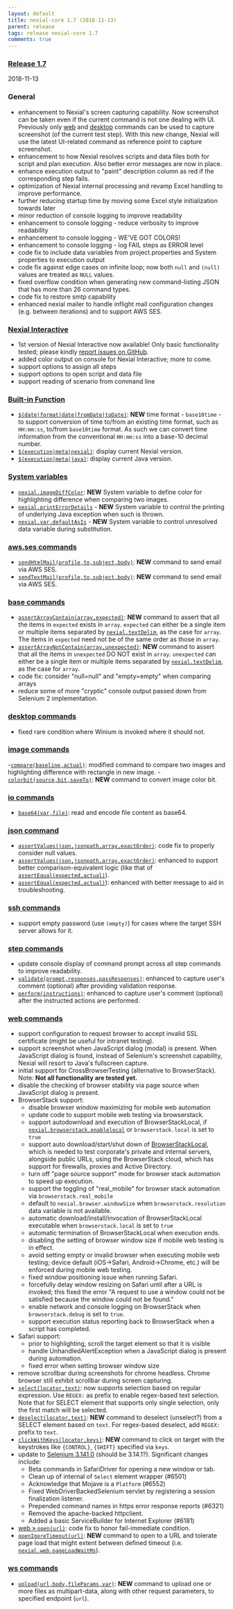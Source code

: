 ```yaml
---
layout: default
title: nexial-core 1.7 (2018-11-13)
parent: release
tags: release nexial-core 1.7
comments: true
---
```


### <a href="https://github.com/nexiality/nexial-core/releases/tag/nexial-core-1.7" class="external-link" target="_nexial_link">Release 1.7</a>
2018-11-13


### General
- enhancement to Nexial's screen capturing capability. Now screenshot can be taken even if the current command is not
  one dealing with UI. Previously only [web](../commands/web) and [desktop](../commands/desktop) commands can be used to
  capture screenshot (of the current test step). With this new change, Nexial will use the latest UI-related command
  as reference point to capture screenshot. 
- enhancement to how Nexial resolves scripts and data files both for script and plan execution. Also better error
  messages are now in place.
- enhance execution output to "paint" description column as red if the corresponding step fails.
- optimization of Nexial internal processing and revamp Excel handling to improve performance.
- further reducing startup time by moving some Excel style initialization towards later
- minor reduction of console logging to improve readability
- enhancement to console logging - reduce verbosity to improve readability
- enhancement to console logging - WE'VE GOT COLORS!
- enhancement to console logging - log FAIL steps as ERROR level
- code fix to include data variables from project.properties and System properties to execution output
- code fix against edge cases on infinite loop; now both `null` and `(null)` values are treated as `NULL` values.
- fixed overflow condition when generating new command-listing JSON that has more than 26 command types.
- code fix to restore smtp capability
- enhanced nexial mailer to handle inflight mail configuration changes (e.g. between iterations) and to support AWS SES.


### [Nexial Interactive](../interactive)
- 1st version of Nexial Interactive now available! Only basic functionality tested; please kindly 
  <a href="https://github.com/nexiality/nexial-core/issues/new/choose" class="external-link" target="_nexial_link">report issues on GitHub</a>.
- added color output on console for Nexial Interactive; more to come.
- support options to assign all steps
- support options to open script and data file
- support reading of scenario from command line


### [Built-in Function](../functions)
- [`$(date|format|date|fromDate|toDate)`](../functions/$(date)): **NEW** time format - `base10time` - to support 
  conversion of time to/from an existing time format, such as `HH:mm:ss`, to/from `base10time` format. As such we can
  convert time information from the conventional `HH:mm:ss` into a base-10 decimal number.
- [`$(execution|meta|nexial)`](../functions/$(execution)): display current Nexial version.
- [`$(execution|meta|java)`](../functions/$(execution)): display current Java version.


### [System variables](../systemvars)
- [`nexial.imageDiffColor`](../systemvars/index#nexial.imageDiffColor): **NEW** System variable to define color for 
  highlighting difference when comparing two images.
- [`nexial.printErrorDetails`](../systemvars/index#nexial.printErrorDetails) - **NEW** System variable to control the 
  printing of underlying Java exception when such is thrown.
- [`nexial.var.defaultAsIs`](../systemvars/index#nexial.var.defaultAsIs) - **NEW** System variable to control 
  unresolved data variable during substitution.


### [aws.ses commands](../commands/aws.ses)
- [`sendHtmlMail(profile,to,subject,body)`](../commands/aws.ses/sendHtmlMail(profile,to,subject,body)): **NEW** command 
  to send email via AWS SES.
- [`sendTextMail(profile,to,subject,body)`](../commands/aws.ses/sendTextMail(profile,to,subject,body)): **NEW** command 
  to send email via AWS SES.


### [base commands](../commands/base)
- [`assertArrayContain(array,expected)`](../commands/base/assertArrayContain(array,expected)): **NEW** command to assert
  that all the items in `expected` exists in `array`. `expected` can either be a single item or multiple items separated
  by [`nexial.textDelim`](../systemvars/index#nexial.textDelim), as the case for `array`.  The items in `expected` need
  not be of the same order as those in `array`.
- [`assertArrayNotContain(array,unexpected)`](../commands/base/assertArrayNotContain(array,unexpected)): **NEW** command 
  to assert that all the items in `unexpected` DO NOT exist in `array`. `unexpected` can either be a single item or 
  multiple items separated by [`nexial.textDelim`](../systemvars/index#nexial.textDelim), as the case for `array`.
- code fix: consider "null=null" and "empty=empty" when comparing arrays
- reduce some of more "cryptic" console output passed down from Selenium 2 implementation.


### [desktop commands](../commands/desktop)
- fixed rare condition where Winium is invoked where it should not.


### [image commands](../commands/image)
-[`compare(baseline,actual)`](../commands/image/compare(baseline,actual)): modified command to compare two images and 
highlighting difference with rectangle in new image.
-[`colorbit(source,bit,saveTo)`](../commands/image/colorbit(source,bit,saveTo)): **NEW** command to convert image color bit.


### [io commands](../commands/io)
- [`base64(var,file)`](../commands/io/base64(var,file)): read and encode file content as base64.


### [json command](../commands/json)
- [`assertValues(json,jsonpath,array,exactOrder)`](../commands/json/assertValues(json,jsonpath,array,exactOrder)): code
  fix to properly consider null values.
- [`assertValues(json,jsonpath,array,exactOrder)`](../commands/json/assertValues(json,jsonpath,array,exactOrder)): 
  enhanced to support better comparison-equivalent logic (like that of 
  [`assertEqual(expected,actual)`](../commands/json/assertEqual(expected,actual))).
- [`assertEqual(expected,actual)`](../commands/json/assertEqual(expected,actual))): enhanced with better message to aid
  in troubleshooting.


### [ssh commands](../commands/ssh)
- support empty password (use `(empty)`) for cases where the target SSH server allows for it.


### [step commands](../commands/step)
- update console display of command prompt across all step commands to improve readability.
- [`validate(prompt,responses,passResponses)`](../commands/step/validate(prompt,responses,passResponses)): enhanced to 
  capture user's comment (optional) after providing validation response.
- [`perform(instructions)`](../commands/step/perform(instructions)): enhanced to capture user's comment (optional) 
  after the instructed actions are performed.


### [web commands](../commands/web)
- support configuration to request browser to accept invalid SSL certificate (might be useful for intranet testing).
- support screenshot when JavaScript dialog (modal) is present. When JavaScript dialog is found, instead of Selenium's 
  screenshot capability, Nexial will resort to Java's fullscreen capture.
- initial support for CrossBrowserTesting (alternative to BrowserStack). Note: **Not all functionality are tested yet.**
- disable the checking of browser stability via page source when JavaScript dialog is present.
- BrowserStack support:
  - disable browser window maximizing for mobile web automation
  - update code to support mobile web testing via browserstack.
  - support autodownload and execution of BrowserStackLocal, if 
    [`nexial.browserstack.enablelocal`](../systemvars/index#nexial.browserstack.enablelocal) or `browserstack.local` is
    set to `true`
  - support auto download/start/shut down of 
    <a href="https://www.browserstack.com/local-testing#configuration" class="external-link" target="nexial_target">BrowserStackLocal</a>, 
    which is needed to test corporate's private and internal servers, alongside public URLs, using the BrowserStack 
    cloud, which has support for firewalls, proxies and Active Directory.
  - turn off "page source support" mode for browser stack automation to speed up execution.
  - support the toggling of "real_mobile" for browser stack automation via `browserstack.real_mobile`
  - default to `nexial.browser.windowSize` when `browserstack.resolution` data variable is not available.
  - automatic download/install/invocation of BrowserStackLocal executable when `browserstack.local` is set to `true`
  - automatic termination of BrowserStackLocal when execution ends.
  - disabling the setting of browser window size if mobile web testing is in effect.
  - avoid setting empty or invalid browser when executing mobile web testing; device default (iOS->Safari, 
    Android->Chrome, etc.) will be enforced during mobile web testing. 
  - fixed window positioning issue when running Safari.
  - forcefully delay window resizing on Safari until after a URL is invoked; this fixed the error "A request to use a 
    window could not be satisfied because the window could not be found."
  - enable network and console logging on BrowserStack when `browserstack.debug` is set to `true`.
  - support execution status reporting back to BrowserStack when a script has completed.
- Safari support:
  - prior to highlighting, scroll the target element so that it is visible
  - handle UnhandledAlertException when a JavaScript dialog is present during automation.
  - fixed error when setting browser window size
- remove scrollbar during screenshots for chrome headless. Chrome browser still exhibit scrollbar during screen capturing.
- [`select(locator,text)`](../commands/web/select(locator,text)): now supports selection based on regular expression. 
  Use `REGEX:` as prefix to enable regex-based text selection. Note that for SELECT element that supports only single
  selection, only the first match will be selected.
- [`deselect(locator,text)`](../commands/web/deselect(locator,text)): **NEW** command to deselect (unselect?) from a
  SELECT element based on `text`. For regex-based deselect, add `REGEX:` prefix to `text`.
- [`clickWithKeys(locator,keys)`](../commands/web/clickWithKeys(locator,keys)): **NEW** command to click on target with 
  the keystrokes like `{CONTROL}`, `{SHIFT}` specified via `keys`.
- update to <a href="https://raw.githubusercontent.com/SeleniumHQ/selenium/master/java/CHANGELOG" class="external_link" 
  target="_nexial_link">Selenium 3.141.0</a> 
  (should be 3.14.1?). Significant changes include:
  - Beta commands in SafariDriver for opening a new window or tab.
  - Clean up of internal of `Select` element wrapper (#6501)
  - Acknowledge that Mojave is a `Platform` (#6552)
  - Fixed WebDriverBackedSelenium servlet by registering a session finalization listener.
  - Prepended command names in https error response reports (#6321)
  - Removed the apache-backed httpclient.
  - Added a basic ServiceBuilder for Internet Explorer (#6181)
- [web &raquo; `open(url)`](../commands/web/open(url)): code fix to honor fail-immediate condition.
- [`openIgoreTimeout(url)`](../commands/web/openIgoreTimeout(url)): **NEW** command to open to a URL and tolerate page 
  load that might extent between defined timeout 
  (i.e. [`nexial.web.pageLoadWaitMs`](../systemvars/index#nexial.web.pageLoadWaitMs)).


### [ws commands](../commands/ws)
- [`upload(url,body,fileParams,var)`](../commands/ws/upload(url,body,fileParams,var)): **NEW** command to upload one or
  more files as multipart-data, along with other request parameters, to specified endpoint (`url`).

